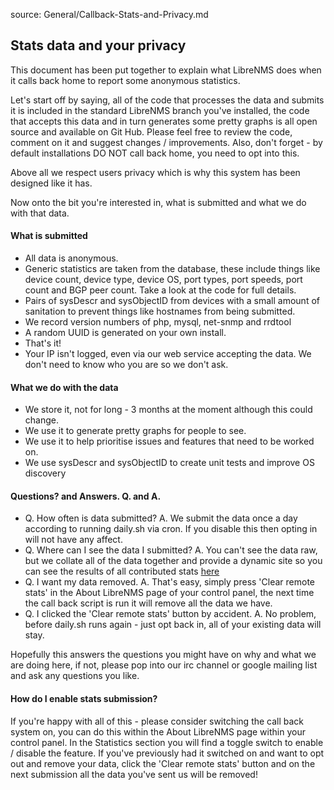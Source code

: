 source: General/Callback-Stats-and-Privacy.md
## Stats data and your privacy ##

This document has been put together to explain what LibreNMS does when it calls back home to report some anonymous statistics.

Let's start off by saying, all of the code that processes the data and submits it is included in the standard LibreNMS branch you've installed, the code that accepts this data and in turn generates some pretty graphs is all open source and available on Git Hub. Please feel free to review the code, comment on it and suggest changes / improvements. Also, don't forget - by default installations DO NOT call back home, you need to opt into this.

Above all we respect users privacy which is why this system has been designed like it has.

Now onto the bit you're interested in, what is submitted and what we do with that data.

#### What is submitted ####
- All data is anonymous.
- Generic statistics are taken from the database, these include things like device count, device type, device OS, port types, port speeds, port count and BGP peer count. Take a look at the code for full details.
- Pairs of sysDescr and sysObjectID from devices with a small amount of sanitation to prevent things like hostnames from being submitted.
- We record version numbers of php, mysql, net-snmp and rrdtool
- A random UUID is generated on your own install.
- That's it!
- Your IP isn't logged, even via our web service accepting the data. We don't need to know who you are so we don't ask.

#### What we do with the data ####
- We store it, not for long - 3 months at the moment although this could change.
- We use it to generate pretty graphs for people to see.
- We use it to help prioritise issues and features that need to be worked on.
- We use sysDescr and sysObjectID to create unit tests and improve OS discovery

#### Questions? and Answers. Q. and A. ####
- Q. How often is data submitted? A. We submit the data once a day according to running daily.sh via cron. If you disable this then opting in will not have any affect.
- Q. Where can I see the data I submitted? A. You can't see the data raw, but we collate all of the data together and provide a dynamic site so you can see the results of all contributed stats [here](https://stats.librenms.org)
- Q. I want my data removed. A. That's easy, simply press 'Clear remote stats' in the About LibreNMS page of your control panel, the next time the call back script is run it will remove all the data we have.
- Q. I clicked the 'Clear remote stats' button by accident. A. No problem, before daily.sh runs again - just opt back in, all of your existing data will stay.

Hopefully this answers the questions you might have on why and what we are doing here, if not, please pop into our irc channel or google mailing list and ask any questions you like.

#### How do I enable stats submission? ####
If you're happy with all of this - please consider switching the call back system on, you can do this within the About LibreNMS page within your control panel. In the Statistics section you will find a toggle switch to enable / disable the feature. If you've previously had it switched on and want to opt out and remove your data, click the 'Clear remote stats' button and on the next submission all the data you've sent us will be removed!
